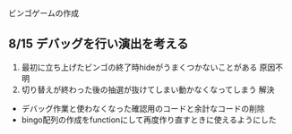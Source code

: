ビンゴゲームの作成


 ## 8/15 デバッグを行い演出を考える

 1. 最初に立ち上げたビンゴの終了時hideがうまくつかないことがある 原因不明
 2. 切り替えが終わった後の抽選が抜けてしまい動かなくなってしまう 解決

- デバッグ作業と使わなくなった確認用のコードと余計なコードの削除
- bingo配列の作成をfunctionにして再度作り直すときに使えるようにした